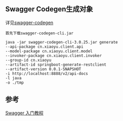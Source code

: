 ## Swagger Codegen生成对象
详见[swagger-codegen](https://github.com/swagger-api/swagger-codegen)

    首先下载swagger-codegen-cli.jar
    
    java -jar swagger-codegen-cli-3.0.25.jar generate 
    --api-package cn.xiaoyu.client.api 
    --model-package cn.xiaoyu.client.model 
    --invoker-package cn.xiaoyu.client.invoker 
    --group-id cn.xiaoyu 
    --artifact-id springboot-generate-restclient 
    --artifact-version 0.0.1-SNAPSHOT 
    -i http://localhost:8888/v2/api-docs 
    -l java 
    -o ./tmp

## 参考
[Swagger 入门教程](https://www.5axxw.com/wiki/topic/galhwk)